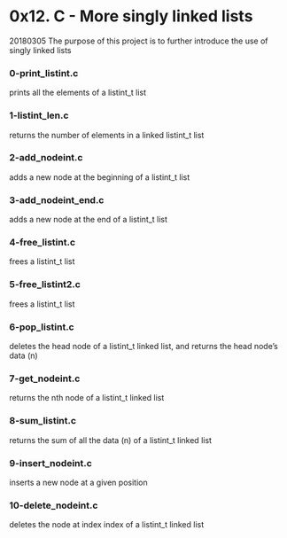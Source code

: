 # 0x12. C - More singly linked lists

20180305
The purpose of this project is to further introduce the use of singly linked lists

### 0-print_listint.c
prints all the elements of a listint_t list

### 1-listint_len.c
returns the number of elements in a linked listint_t list

### 2-add_nodeint.c
adds a new node at the beginning of a listint_t list

### 3-add_nodeint_end.c
adds a new node at the end of a listint_t list

### 4-free_listint.c
frees a listint_t list

### 5-free_listint2.c
frees a listint_t list

### 6-pop_listint.c
deletes the head node of a listint_t linked list, and returns the head node’s data (n)

### 7-get_nodeint.c
returns the nth node of a listint_t linked list

### 8-sum_listint.c
returns the sum of all the data (n) of a listint_t linked list

### 9-insert_nodeint.c
inserts a new node at a given position

### 10-delete_nodeint.c
deletes the node at index index of a listint_t linked list


